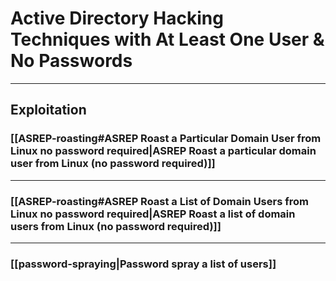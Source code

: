 # Active Directory Hacking Techniques with At Least One User & No Passwords

---

## Exploitation

### [[ASREP-roasting#ASREP Roast a Particular Domain User from Linux no password required|ASREP Roast a particular domain user from Linux (no password required)]]

---

### [[ASREP-roasting#ASREP Roast a List of Domain Users from Linux no password required|ASREP Roast a list of domain users from Linux (no password required)]]

---

### [[password-spraying|Password spray a list of users]]
